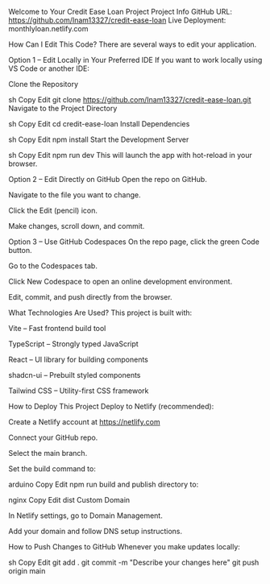 Welcome to Your Credit Ease Loan Project
Project Info
GitHub URL: https://github.com/Inam13327/credit-ease-loan
Live Deployment: monthlyloan.netlify.com

How Can I Edit This Code?
There are several ways to edit your application.

Option 1 – Edit Locally in Your Preferred IDE
If you want to work locally using VS Code or another IDE:

Clone the Repository

sh
Copy
Edit
git clone https://github.com/Inam13327/credit-ease-loan.git
Navigate to the Project Directory

sh
Copy
Edit
cd credit-ease-loan
Install Dependencies

sh
Copy
Edit
npm install
Start the Development Server

sh
Copy
Edit
npm run dev
This will launch the app with hot-reload in your browser.

Option 2 – Edit Directly on GitHub
Open the repo on GitHub.

Navigate to the file you want to change.

Click the Edit (pencil) icon.

Make changes, scroll down, and commit.

Option 3 – Use GitHub Codespaces
On the repo page, click the green Code button.

Go to the Codespaces tab.

Click New Codespace to open an online development environment.

Edit, commit, and push directly from the browser.

What Technologies Are Used?
This project is built with:

Vite – Fast frontend build tool

TypeScript – Strongly typed JavaScript

React – UI library for building components

shadcn-ui – Prebuilt styled components

Tailwind CSS – Utility-first CSS framework

How to Deploy This Project
Deploy to Netlify (recommended):

Create a Netlify account at https://netlify.com

Connect your GitHub repo.

Select the main branch.

Set the build command to:

arduino
Copy
Edit
npm run build
and publish directory to:

nginx
Copy
Edit
dist
Custom Domain

In Netlify settings, go to Domain Management.

Add your domain and follow DNS setup instructions.

How to Push Changes to GitHub
Whenever you make updates locally:

sh
Copy
Edit
git add .
git commit -m "Describe your changes here"
git push origin main
